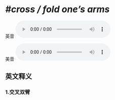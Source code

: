 # ***\#cross / fold one’s arms*** 
英音
<audio src="./media/cross one’s arms,fold one’s arms1_AAC.aac" controls="controls"></audio>

美音
<audio src="./media/cross one’s arms,fold one’s arms2_AAC.aac" controls="controls"></audio>



  

英文释义
---
### 1.**交叉双臂**  


